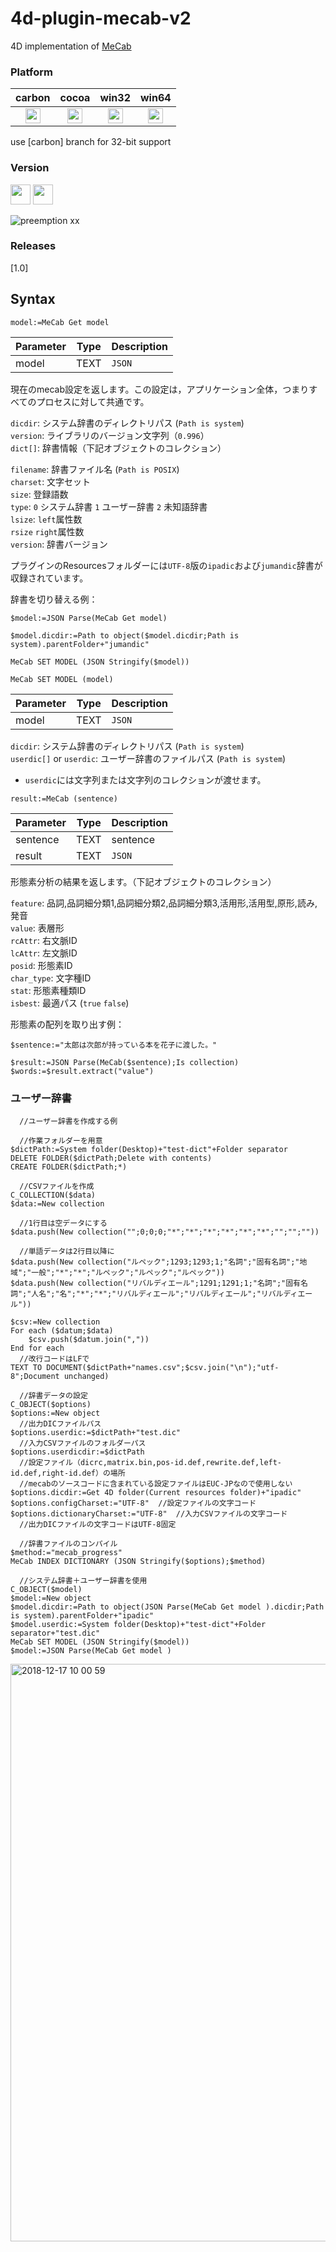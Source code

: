 # 4d-plugin-mecab-v2
4D implementation of [MeCab](http://taku910.github.io/mecab/)

### Platform

| carbon | cocoa | win32 | win64 |
|:------:|:-----:|:---------:|:---------:|
|<img src="https://cloud.githubusercontent.com/assets/1725068/22371562/1b091f0a-e4db-11e6-8458-8653954a7cce.png" width="24" height="24" />|<img src="https://cloud.githubusercontent.com/assets/1725068/22371562/1b091f0a-e4db-11e6-8458-8653954a7cce.png" width="24" height="24" />|<img src="https://cloud.githubusercontent.com/assets/1725068/22371562/1b091f0a-e4db-11e6-8458-8653954a7cce.png" width="24" height="24" />|<img src="https://cloud.githubusercontent.com/assets/1725068/22371562/1b091f0a-e4db-11e6-8458-8653954a7cce.png" width="24" height="24" />|

use [carbon] branch for 32-bit support

### Version

<img src="https://cloud.githubusercontent.com/assets/1725068/18940648/2192ddba-8645-11e6-864d-6d5692d55717.png" width="32" height="32" /> <img src="https://user-images.githubusercontent.com/1725068/41266195-ddf767b2-6e30-11e8-9d6b-2adf6a9f57a5.png" width="32" height="32" />

![preemption xx](https://user-images.githubusercontent.com/1725068/41327179-4e839948-6efd-11e8-982b-a670d511e04f.png)

### Releases

[1.0]

## Syntax

```
model:=MeCab Get model
```

Parameter|Type|Description
------------|------------|----
model|TEXT|``JSON``

現在のmecab設定を返します。この設定は，アプリケーション全体，つまりすべてのプロセスに対して共通です。

``dicdir``: システム辞書のディレクトリパス (``Path is system``)  
``version``: ライブラリのバージョン文字列（``0.996``）  
``dict[]``: 辞書情報（下記オブジェクトのコレクション）  

``filename``: 辞書ファイル名 (``Path is POSIX``)  
``charset``: 文字セット  
``size``: 登録語数  
``type``: ``0`` システム辞書 ``1`` ユーザー辞書 ``2`` 未知語辞書  
``lsize``: ``left``属性数  
``rsize`` ``right``属性数  
``version``: 辞書バージョン  

プラグインのResourcesフォルダーには``UTF-8``版の``ipadic``および``jumandic``辞書が収録されています。

辞書を切り替える例：

```
$model:=JSON Parse(MeCab Get model)

$model.dicdir:=Path to object($model.dicdir;Path is system).parentFolder+"jumandic"

MeCab SET MODEL (JSON Stringify($model))
```

```
MeCab SET MODEL (model)
```

Parameter|Type|Description
------------|------------|----
model|TEXT|``JSON``

``dicdir``: システム辞書のディレクトリパス (``Path is system``)  
``userdic[]`` or ``userdic``: ユーザー辞書のファイルパス (``Path is system``)  

* ``userdic``には文字列または文字列のコレクションが渡せます。

```
result:=MeCab (sentence)
```

Parameter|Type|Description
------------|------------|----
sentence|TEXT|sentence
result|TEXT|``JSON``

形態素分析の結果を返します。（下記オブジェクトのコレクション）

``feature``: 品詞,品詞細分類1,品詞細分類2,品詞細分類3,活用形,活用型,原形,読み,発音  
``value``: 表層形  
``rcAttr``: 右文脈ID  
``lcAttr``: 左文脈ID  
``posid``: 形態素ID  
``char_type``: 文字種ID  
``stat``: 形態素種類ID  
``isbest``: 最適パス (``true`` ``false``)  

形態素の配列を取り出す例：

```
$sentence:="太郎は次郎が持っている本を花子に渡した。"

$result:=JSON Parse(MeCab($sentence);Is collection)
$words:=$result.extract("value")
```

### ユーザー辞書

```
  //ユーザー辞書を作成する例

  //作業フォルダーを用意
$dictPath:=System folder(Desktop)+"test-dict"+Folder separator
DELETE FOLDER($dictPath;Delete with contents)
CREATE FOLDER($dictPath;*)

  //CSVファイルを作成
C_COLLECTION($data)
$data:=New collection

  //1行目は空データにする
$data.push(New collection("";0;0;0;"*";"*";"*";"*";"*";"*";"";"";""))

  //単語データは2行目以降に
$data.push(New collection("ルペック";1293;1293;1;"名詞";"固有名詞";"地域";"一般";"*";"*";"ルペック";"ルペック";"ルペック"))
$data.push(New collection("リバルディエール";1291;1291;1;"名詞";"固有名詞";"人名";"名";"*";"*";"リバルディエール";"リバルディエール";"リバルディエール"))

$csv:=New collection
For each ($datum;$data)
	$csv.push($datum.join(","))
End for each 
  //改行コードはLFで
TEXT TO DOCUMENT($dictPath+"names.csv";$csv.join("\n");"utf-8";Document unchanged)

  //辞書データの設定
C_OBJECT($options)
$options:=New object
  //出力DICファイルパス
$options.userdic:=$dictPath+"test.dic"
  //入力CSVファイルのフォルダーパス
$options.userdicdir:=$dictPath
  //設定ファイル（dicrc,matrix.bin,pos-id.def,rewrite.def,left-id.def,right-id.def）の場所
  //mecabのソースコードに含まれている設定ファイルはEUC-JPなので使用しない
$options.dicdir:=Get 4D folder(Current resources folder)+"ipadic"
$options.configCharset:="UTF-8"  //設定ファイルの文字コード
$options.dictionaryCharset:="UTF-8"  //入力CSVファイルの文字コード
  //出力DICファイルの文字コードはUTF-8固定

  //辞書ファイルのコンパイル
$method:="mecab_progress"
MeCab INDEX DICTIONARY (JSON Stringify($options);$method)

  //システム辞書＋ユーザー辞書を使用
C_OBJECT($model)
$model:=New object
$model.dicdir:=Path to object(JSON Parse(MeCab Get model ).dicdir;Path is system).parentFolder+"ipadic"
$model.userdic:=System folder(Desktop)+"test-dict"+Folder separator+"test.dic"
MeCab SET MODEL (JSON Stringify($model))
$model:=JSON Parse(MeCab Get model )
```

<img width="924" alt="2018-12-17 10 00 59" src="https://user-images.githubusercontent.com/1725068/50061348-ce7c4c80-01e2-11e9-9443-8f29f0ffee17.png">

